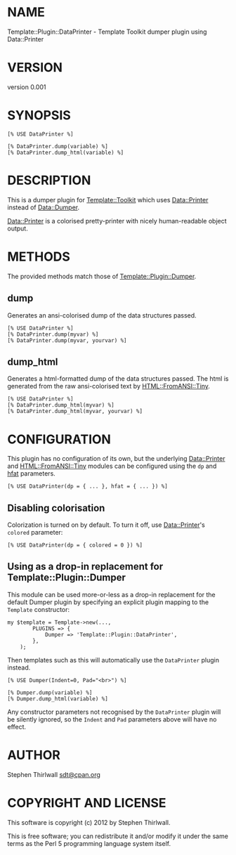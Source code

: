 # NAME

Template::Plugin::DataPrinter - Template Toolkit dumper plugin using Data::Printer

# VERSION

version 0.001

# SYNOPSIS

    [% USE DataPrinter %]

    [% DataPrinter.dump(variable) %]
    [% DataPrinter.dump_html(variable) %]

# DESCRIPTION

This is a dumper plugin for [Template::Toolkit](http://search.cpan.org/perldoc?Template::Toolkit) which uses [Data::Printer](http://search.cpan.org/perldoc?Data::Printer)
instead of [Data::Dumper](http://search.cpan.org/perldoc?Data::Dumper).

[Data::Printer](http://search.cpan.org/perldoc?Data::Printer) is a colorised pretty-printer with nicely human-readable object
output.

# METHODS

The provided methods match those of [Template::Plugin::Dumper](http://search.cpan.org/perldoc?Template::Plugin::Dumper).

## dump

Generates an ansi-colorised dump of the data structures passed.

    [% USE DataPrinter %]
    [% DataPrinter.dump(myvar) %]
    [% DataPrinter.dump(myvar, yourvar) %]

## dump\_html

Generates a html-formatted dump of the data structures passed. The html is
generated from the raw ansi-colorised text by [HTML::FromANSI::Tiny](http://search.cpan.org/perldoc?HTML::FromANSI::Tiny).

    [% USE DataPrinter %]
    [% DataPrinter.dump_html(myvar) %]
    [% DataPrinter.dump_html(myvar, yourvar) %]

# CONFIGURATION

This plugin has no configuration of its own, but the underlying [Data::Printer](http://search.cpan.org/perldoc?Data::Printer)
and [HTML::FromANSI::Tiny](http://search.cpan.org/perldoc?HTML::FromANSI::Tiny) modules can be configured using the `dp` and
[hfat](http://search.cpan.org/perldoc?hfat) parameters.

    [% USE DataPrinter(dp = { ... }, hfat = { ... }) %]

## Disabling colorisation

Colorization is turned on by default. To turn it off, use [Data::Printer](http://search.cpan.org/perldoc?Data::Printer)'s
`colored` parameter:

    [% USE DataPrinter(dp = { colored = 0 }) %]

## Using as a drop-in replacement for Template::Plugin::Dumper

This module can be used more-or-less as a drop-in replacement for the default
Dumper plugin by specifying an explicit plugin mapping to the `Template`
constructor:

    my $template = Template->new(...,
            PLUGINS => {
                Dumper => 'Template::Plugin::DataPrinter',
            },
        );

Then templates such as this will automatically use the `DataPrinter` plugin
instead.

    [% USE Dumper(Indent=0, Pad="<br>") %]

    [% Dumper.dump(variable) %]
    [% Dumper.dump_html(variable) %]

Any constructor parameters not recognised by the `DataPrinter` plugin will
be silently ignored, so the `Indent` and `Pad` parameters above will have no
effect.

# AUTHOR

Stephen Thirlwall <sdt@cpan.org>

# COPYRIGHT AND LICENSE

This software is copyright (c) 2012 by Stephen Thirlwall.

This is free software; you can redistribute it and/or modify it under
the same terms as the Perl 5 programming language system itself.
